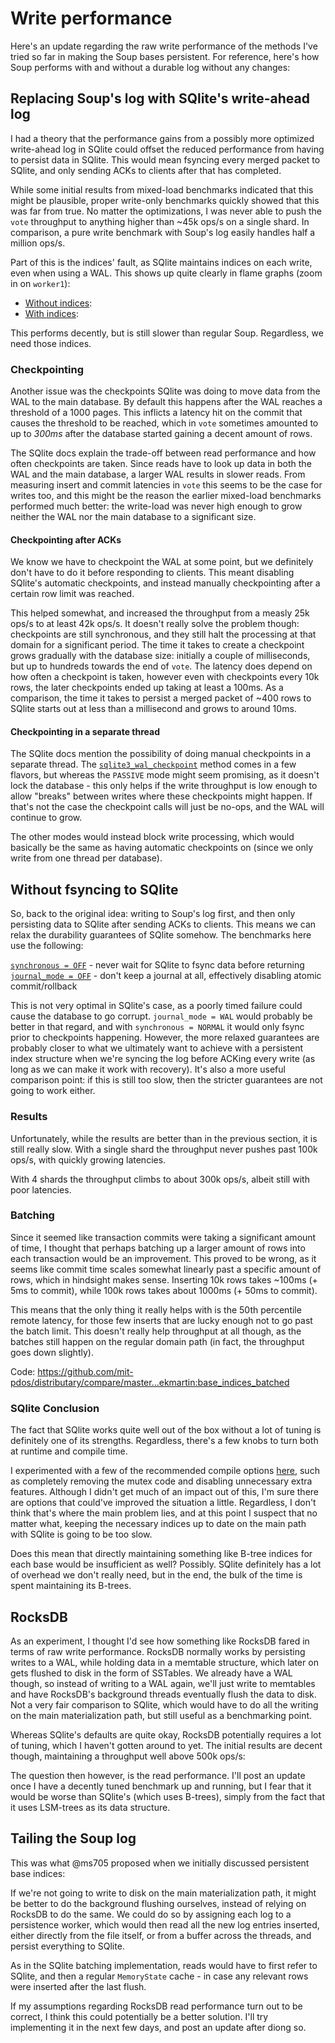 # Write performance
Here's an update regarding the raw write performance of the methods I've tried so far in making the Soup bases persistent. For reference, here's how Soup performs with and without a durable log without any changes:

## Replacing Soup's log with SQlite's write-ahead log
I had a theory that the performance gains from a possibly more optimized write-ahead log in SQlite could offset the reduced performance from having to persist data in SQlite. This would mean fsyncing every merged packet to SQlite, and only sending ACKs to clients after that has completed. 

While some initial results from mixed-load benchmarks indicated that this might be plausible, proper write-only benchmarks quickly showed that this was far from true. No matter the optimizations, I was never able to push the `vote` throughput to anything higher than ~45k ops/s on a single shard. In comparison, a pure write benchmark with Soup's log easily handles half a million ops/s.

Part of this is the indices' fault, as SQlite maintains indices on each write, even when using a WAL. This shows up quite clearly in flame graphs (zoom in on `worker1`):

* [Without indices](https://ekmartin.com/flame_graphs/wal.svg):
* [With indices](https://ekmartin.com/flame_graphs/wal_no_indies.svg):

This performs decently, but is still slower than regular Soup. Regardless, we need those indices. 

### Checkpointing

Another issue was the checkpoints SQlite was doing to move data from the WAL to the main database. By default this happens after the WAL reaches a threshold of a 1000 pages. This inflicts a latency hit on the commit that causes the threshold to be reached, which in `vote` sometimes amounted to up to *300ms* after the database started gaining a decent amount of rows. 

The SQlite docs explain the trade-off between read performance and how often checkpoints are taken. Since reads have to look up data in both the WAL and the main database, a larger WAL results in slower reads. From measuring insert and commit latencies in `vote` this seems to be the case for writes too, and this might be the reason the earlier mixed-load benchmarks performed much better: the write-load was never high enough to grow neither the WAL nor the main database to a significant size.

#### Checkpointing after ACKs

We know we have to checkpoint the WAL at some point, but we definitely don't have to do it before responding to clients. This meant disabling SQlite's automatic checkpoints, and instead manually checkpointing after a certain row limit was reached. 

This helped somewhat, and increased the throughput from a measly 25k ops/s to at least 42k ops/s. It doesn't really solve the problem though: checkpoints are still synchronous, and they still halt the processing at that domain for a significant period. The time it takes to create a checkpoint grows gradually with the database size: initially a couple of milliseconds, but up to hundreds towards the end of `vote`. The latency does depend on how often a checkpoint is taken, however even with checkpoints every 10k rows, the later checkpoints ended up taking at least a 100ms. As a comparison, the time it takes to persist a merged packet of ~400 rows to SQlite starts out at less than a millisecond and grows to around 10ms.

#### Checkpointing in a separate thread

The SQlite docs mention the possibility of doing manual checkpoints in a separate thread. The [`sqlite3_wal_checkpoint`](https://www.sqlite.org/c3ref/wal_checkpoint_v2.html) method comes in a few flavors, but whereas the `PASSIVE` mode might seem promising, as it doesn't lock the database - this only helps if the write throughput is low enough to allow "breaks" between writes where these checkpoints might happen. If that's not the case the checkpoint calls will just be no-ops, and the WAL will continue to grow. 

The other modes would instead block write processing, which would basically be the same as having automatic checkpoints on (since we only write from one thread per database).

## Without fsyncing to SQlite

So, back to the original idea: writing to Soup's log first, and then only persisting data to SQlite after sending ACKs to clients. This means we can relax the durability guarantees of SQlite somehow. The benchmarks here use the following:

[`synchronous = OFF`](https://www.sqlite.org/pragma.html#pragma_synchronous) - never wait for SQlite to fsync data before returning
[`journal_mode = OFF`](https://www.sqlite.org/pragma.html#pragma_journal_mode) - don't keep a journal at all, effectively disabling atomic
commit/rollback

This is not very optimal in SQlite's case, as a poorly timed failure could cause the database to go corrupt. `journal_mode = WAL` would probably be better in that regard, and with `synchronous = NORMAL` it would only fsync prior to checkpoints happening. However, the more relaxed guarantees are probably closer to what we ultimately want to achieve with a persistent index structure when we're syncing the log before ACKing every write (as long as we can make it work with recovery). It's also a more useful comparison point: if this is still too slow, then the stricter guarantees are not going to work either.

### Results

Unfortunately, while the results are better than in the previous section, it is
still really slow. With a single shard the throughput never pushes past 100k
ops/s, with quickly growing latencies.

With 4 shards the throughput climbs to about 300k ops/s, albeit still with poor
latencies.

### Batching

Since it seemed like transaction commits were taking a significant amount of time, I thought that perhaps batching up a larger amount of rows into each transaction would be an improvement. This proved to be wrong, as it seems like commit time scales somewhat linearly past a specific amount of rows, which in hindsight makes sense. Inserting 10k rows takes ~100ms (+ 5ms to commit), while 100k rows takes about 1000ms (+ 50ms to commit).

This means that the only thing it really helps with is the 50th percentile remote latency, for those few inserts that are lucky enough not to go past the batch limit. This doesn't really help throughput at all though, as the batches still happen on the regular domain path (in fact, the throughput goes down slightly). 

Code: https://github.com/mit-pdos/distributary/compare/master...ekmartin:base_indices_batched

### SQlite Conclusion

The fact that SQlite works quite well out of the box without a lot of tuning is
definitely one of its strengths. Regardless, there's a few knobs to turn
both at runtime and compile time.

I experimented with a few of the recommended compile options [here](https://www.sqlite.org/compile.html), such as completely removing the mutex code and disabling unnecessary extra features. Although I didn't get much of an impact out of this, I'm sure there are options that could've improved the situation a little. Regardless, I don't think that's where the main problem lies, and at this point I suspect that no matter what, keeping the necessary indices up to date on the main path with SQlite is going to be too slow.

Does this mean that directly maintaining something like B-tree indices for each base would be insufficient as well? Possibly. SQlite definitely has a lot of overhead we don't really need, but in the end, the bulk of the time is spent maintaining its B-trees.

## RocksDB

As an experiment, I thought I'd see how something like RocksDB fared in terms of raw write performance. RocksDB normally works by persisting writes to a WAL, while holding data in a memtable structure, which later on gets flushed to disk in the form of SSTables. We already have a WAL though, so instead of writing to a WAL again, we'll just write to memtables and have RocksDB's background threads eventually flush the data to disk. Not a very fair comparison to SQlite, which would have to do all the writing on the main materialization path, but still useful as a benchmarking point.

Whereas SQlite's defaults are quite okay, RocksDB potentially requires a lot of tuning, which I haven't gotten around to yet. The initial results are decent though, maintaining a throughput well above 500k ops/s:

The question then however, is the read performance. I'll post an update once I have a decently tuned benchmark up and running, but I fear that it would be worse than SQlite's (which uses B-trees), simply from the fact that it uses LSM-trees as its data structure.

## Tailing the Soup log

This was what @ms705 proposed when we initially discussed persistent base indices:

If we're not going to write to disk on the main materialization path, it might be better to do the background flushing ourselves, instead of relying on RocksDB to do the same. We could do so by assigning each log to a persistence worker, which would then read all the new log entries inserted, either directly from the file itself, or from a buffer across the threads, and persist everything to SQlite.

As in the SQlite batching implementation, reads would have to first refer to SQlite, and then a regular `MemoryState` cache - in case any relevant rows were inserted after the last flush.

If my assumptions regarding RocksDB read performance turn out to be correct, I think this could potentially be a better solution. I'll try implementing it in the next few days, and post an update after diong so.
